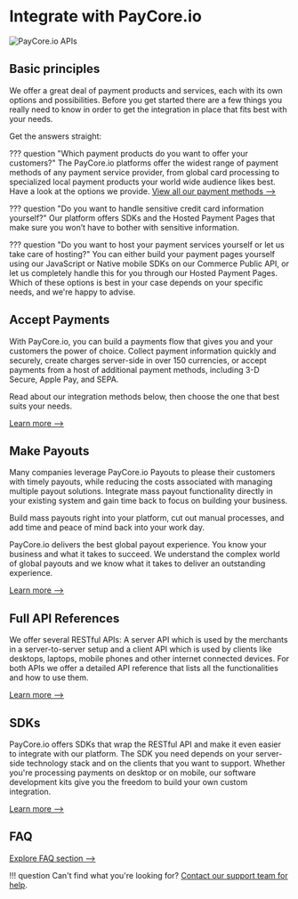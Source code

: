 # Integrate with PayCore.io

![PayCore.io APIs](/images/paycore-apis.png)


## Basic principles

We offer a great deal of payment products and services, each with its own options and possibilities.
Before you get started there are a few things you really need to know in order to get the integration in place that fits best with your needs.

Get the answers straight:

??? question "Which payment products do you want to offer your customers?"
    The PayCore.io platforms offer the widest range of payment methods of any payment service provider, from global card processing to specialized local payment products your world wide audience likes best. Have a look at the options we provide.
    [View all our payment methods -->](https://paycore.io/portfolio-category/payment-methods/)

??? question "Do you want to handle sensitive credit card information yourself?"
    Our platform offers SDKs and the Hosted Payment Pages that make sure you won’t have to bother with sensitive information.

??? question "Do you want to host your payment services yourself or let us take care of hosting?"
    You can either build your payment pages yourself using our JavaScript or Native mobile SDKs on our Commerce Public API, or let us completely handle this for you through our Hosted Payment Pages. Which of these options is best in your case depends on your specific needs, and we're happy to advise.


## Accept Payments

With PayCore.io, you can build a payments flow that gives you and your customers the power of choice. Collect payment information quickly and securely, create charges server-side in over 150 currencies, or accept payments from a host of additional payment methods, including 3-D Secure, Apple Pay, and SEPA.

Read about our integration methods below, then choose the one that best suits your needs.

[Learn more -->](/integration/accept-payments/)


## Make Payouts

Many companies leverage PayCore.io Payouts to please their customers with timely payouts, while reducing the costs associated with managing multiple payout solutions. Integrate mass payout functionality directly in your existing system and gain time back to focus on building your business.

Build mass payouts right into your platform, cut out manual processes, and add time and peace of mind back into your work day.

PayCore.io delivers the best global payout experience. You know your business and what it takes to succeed. We understand the complex world of global payouts and we know what it takes to deliver an outstanding experience.

[Learn more -->](/integration/make-payouts/)


## Full API References

We offer several RESTful APIs: A server API which is used by the merchants in a server-to-server setup and a client API which is used by clients like desktops, laptops, mobile phones and other internet connected devices. For both APIs we offer a detailed API reference that lists all the functionalities and how to use them.

[Learn more -->](/integration/api-references/)


## SDKs

PayCore.io offers SDKs that wrap the RESTful API and make it even easier to integrate with our platform. The SDK you need depends on your server-side technology stack and on the clients that you want to support.
Whether you're processing payments on desktop or on mobile, our software development kits give you the freedom to build your own custom integration. 
  
[Learn more -->](/integration/sdks/)


## FAQ

[Explore FAQ section -->](/getting-started/faq/)

!!! question
    Can't find what you're looking for? [Contact our support team for help](https://support.paycore.io/).